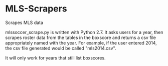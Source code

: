 # MLS-Scrapers
Scrapes MLS data

mlssoccer_scrape.py is written with Python 2.7.  It asks users for a year, then scrapes roster data from the tables in the boxscore
and returns a csv file appropriately named with the year.  For example, if the user entered 2014, the csv file generated would be called
"mls2014.csv".

It will only work for years that still list boxscores.
